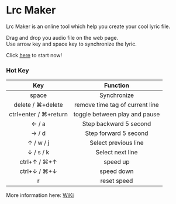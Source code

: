 # Lrc Maker

Lrc Maker is an online tool which help you create your cool lyric file.

Drag and drop you audio file on the web page.  
Use arrow key and space key to synchronize the lyric.

Click [here](https://lrc-maker.github.io) to start now!


### Hot Key
|Key|Function|
|:---:|:---:|
|space|Synchronize|
|delete / ⌘+delete|remove time tag of current line|
|ctrl+enter / ⌘+return|toggle between play and pause|
|← / a|Step backward 5 second|
|→ / d|Step forward 5 second|
|↑ / w / j|Select previous line|
|↓ / s / k|Select next line|
|ctrl+↑ / ⌘+↑|speed up|
|ctrl+↓ / ⌘+↓|speed down|
|r|reset speed|

More information here: [WiKi](https://github.com/hufan-akari/lrc-maker/wiki)
